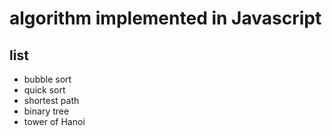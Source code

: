 # algorithm implemented in Javascript

## list

- bubble sort
- quick sort
- shortest path
- binary tree
- tower of Hanoi
